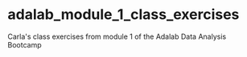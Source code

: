 # adalab_module_1_class_exercises
Carla's class exercises from module 1 of the Adalab Data Analysis Bootcamp

